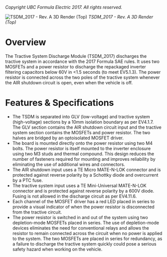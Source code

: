 *Copyright UBC Formula Electric 2017. All rights reserved.*

![TSDM_2017 - Rev. A 3D Render (Top)](https://github.com/UBCFormulaElectric/TSDM_2017-Board/blob/master/Photos%20%26%20Renderings/TSDM_2017%20-%20Rev.%20A%203D%20Rendering%20(Top).jpg)
*TSDM_2017 - Rev. A 3D Render (Top)*

# Overview

The Tractive System Discharge Module (TSDM_2017) discharges the tractive system in accordance with the 2017 Formula SAE rules. It uses two MOSFETs and a power resistor to discharge the repackaged inverter filtering capacitors below 60V in <1.5 seconds (to meet EV5.1.3). The power resistor is connected across the two poles of the tractive system whenever the AIR shutdown circuit is open, even when the vehicle is off.

# Features & Specifications

- The TSDM is separated into GLV (low-voltage) and tractive system (high-voltage) sections by a 10mm isolation boundary as per EV4.1.7. The GLV section contains the AIR shutdown circuit input and the tractive system section contains the MOSFETs and power resistor. The two halves are bridged by an optoisolated MOSFET driver.
- The board is mounted directly onto the power resistor using two M4 bolts. The power resistor is itself mounted to the inverter enclosure using two M3 studs and thermal compound. This design reduces the number of fasteners required for mounting and improves reliability by eliminating the use of additional wires and connectors.
- The AIR shutdown input uses a TE Micro MATE-N-LOK connector and is protected against reverse polarity by a Schottky diode and overcurrent by a PTC fuse. 
- The tractive system input uses a TE Mini-Universal MATE-N-LOK connector and is protected against reverse polarity by a 600V diode. Fusing is not allowed in the discharge circuit as per EV4.11.6.
- Each channel of the MOSFET driver has a red LED placed in series to provide a visual indicator of when the power resistor is disconnected from the tractive circuit.
- The power resistor is switched in and out of the system using two depletion-mode MOSFETs placed in series. The use of depletion-mode devices eliminates the need for conventional relays and allows the resistor to remain connected across the circuit when no power is applied to the system. The two MOSFETs are placed in series for redundancy, as a failure to discharge the tractive system quickly could pose a serious safety hazard when working on the vehicle.
